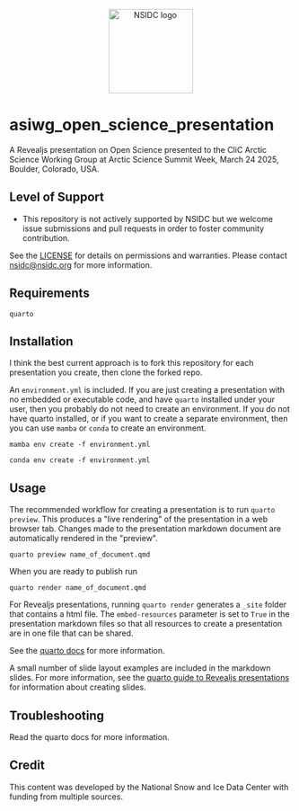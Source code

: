 <p align="center">
  <img alt="NSIDC logo" src="https://nsidc.org/themes/custom/nsidc/logo.svg" width="150" />
</p>


# asiwg_open_science_presentation

A Revealjs presentation on Open Science presented to the CliC Arctic Science Working Group at
Arctic Science Summit Week, March 24 2025, Boulder, Colorado, USA.


## Level of Support

* This repository is not actively supported by NSIDC but we welcome issue submissions and
  pull requests in order to foster community contribution.

See the [LICENSE](LICENSE) for details on permissions and warranties. Please contact
nsidc@nsidc.org for more information.


## Requirements

`quarto`


## Installation

I think the best current approach is to fork this repository for each presentation you create,
then clone the forked repo.

An `environment.yml` is included.  If you are just creating a presentation with no embedded
or executable code, and have `quarto` installed under your user, then you probably do not
need to create an environment.  If you do not have quarto installed, or if you want to create
a separate environment, then you can use `mamba` or `conda` to create an environment.

```
mamba env create -f environment.yml
```

```
conda env create -f environment.yml
```


## Usage

The recommended workflow for creating a presentation is to run `quarto preview`.  This
produces a "live rendering" of the presentation in a web browser tab.  Changes made to
the presentation markdown document are automatically rendered in the "preview".

```
quarto preview name_of_document.qmd
```

When you are ready to publish run

```
quarto render name_of_document.qmd
```

For Revealjs presentations, running `quarto render` generates a `_site` folder that contains
a html file.  The `embed-resources` parameter is set to `True` in the presentation markdown
files so that all resources to create a presentation are in one file that can be shared.

See the [quarto docs](https://quarto.org/docs/tools/text-editors.html) for more information.

A small number of slide layout examples are included in the markdown slides.  For more
information, see the [quarto guide to Revealjs presentations](https://quarto.org/docs/presentations/revealjs/) for information about creating slides.


## Troubleshooting

Read the quarto docs for more information.


## Credit

This content was developed by the National Snow and Ice Data Center with funding from
multiple sources.
